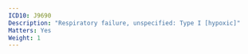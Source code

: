 ```yaml
---
ICD10: J9690
Description: "Respiratory failure, unspecified: Type I [hypoxic]"
Matters: Yes
Weight: 1
---
```

